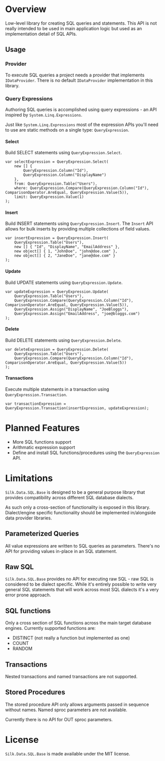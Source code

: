 # Overview

Low-level library for creating SQL queries and statements. This API is not really intended to be used in main application logic but used as an implementation detail of SQL APIs.

## Usage

### Provider

To execute SQL queries a project needs a provider that implements `IDataProvider`. There is no default `IDataProvider` implementation in this library.

### Query Expressions

Authoring SQL queries is accomplished using query expressions - an API inspired by `System.Linq.Expressions`.

Just like `System.Linq.Expressions` most of the expression APIs you'll need to use are static methods on a single type: `QueryExpression`.

#### Select

Build SELECT statements using `QueryExpression.Select`.

    var selectExpression = QueryExpression.Select(
        new [] {
            QueryExpression.Column("Id"),
            QueryExpression.Column("DisplayName")
        },
        from: QueryExpression.Table("Users"),
        where: QueryExpression.Compare(QueryExpression.Column("Id"), ComparisonOperator.AreEqual, QueryExpression.Value(5)),
        limit: QueryExpression.Value(1)
    );

#### Insert

Build INSERT statements using `QueryExpression.Insert`. The `Insert` API allows for bulk inserts by providing multiple collections of field values.

    var insertExpression = QueryExpression.Insert(
        QueryExpression.Table("Users"),
        new [] { "Id", "DisplayName", "EmailAddress" },
        new object[] { 1, "JohnDoe", "john@doe.com" },
        new object[] { 2, "JaneDoe", "jane@doe.com" }
    );

#### Update

Build UPDATE statements using `QueryExpression.Update`.

    var updateExpression = QueryExpression.Update(
        QueryExpression.Table("Users"),
        QueryExpression.Compare(QueryExpression.Column("Id"), ComparisonOperator.AreEqual, QueryExpression.Value(5)),
        QueryExpression.Assign("DisplayName", "JoeBloggs"),
        QueryExpression.Assign("EmailAddress", "joe@bloggs.com")
    );

#### Delete

Build DELETE statements using `QueryExpression.Delete`.

    var deleteExpression = QueryExpression.Delete(
        QueryExpression.Table("Users"),
        QueryExpression.Compare(QueryExpression.Column("Id"), ComparisonOperator.AreEqual, QueryExpression.Value(5))
    );

#### Transactions

Execute multiple statements in a transaction using `QueryExpression.Transaction`.

    var transactionExpression = QueryExpression.Transaction(insertExpression, updateExpression);

# Planned Features

* More SQL functions support
* Arithmatic expression support
* Define and install SQL functions/procedures using the `QueryExpression` API.

# Limitations

`Silk.Data.SQL.Base` is designed to be a general purpose library that provides compatibility across different SQL database dialects.

As such only a cross-section of functionality is exposed in this library. Dialect/engine specific functionality should be implemented in/alongside data provider libraries.

## Parameterized Queries

All value expressions are written to SQL queries as parameters. There's no API for providing values in-place in an SQL statement.

## Raw SQL

`Silk.Data.SQL.Base` provides no API for executing raw SQL - raw SQL is considered to be dialect specific. While it's entirely possible to write very general SQL statements that will work across most SQL dialects it's a very error prone approach.

## SQL functions

Only a cross section of SQL functions across the main target database engines. Currently supported functions are:

* DISTINCT (not really a function but implemented as one)
* COUNT
* RANDOM

## Transactions

Nested transactions and named transactions are not supported.

## Stored Procedures

The stored procedure API only allows arguments passed in sequence without names. Named sproc parameters are not available.

Currently there is no API for OUT sproc parameters.

# License

`Silk.Data.SQL.Base` is made available under the MIT license.
